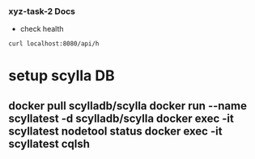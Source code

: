 ### xyz-task-2 Docs

- check health
```
curl localhost:8080/api/h                                             
```

# setup scylla DB

docker pull scylladb/scylla
docker run --name scyllatest -d scylladb/scylla
docker exec -it scyllatest nodetool status
docker exec -it scyllatest cqlsh
- 